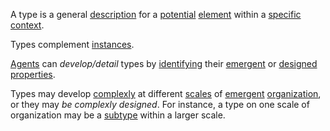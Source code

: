 A type is a general [description](https://github.com/gcassel/Modular-Organization-Terminology/blob/master/terms/description.md) for a [potential](https://github.com/gcassel/Modular-Organization-Terminology/blob/master/terms/potential.md) [element](https://github.com/gcassel/Modular-Organization-Terminology/blob/master/terms/element.md) within a [specific](https://github.com/gcassel/Modular-Organization-Terminology/blob/master/terms/specific.md) [context](https://github.com/gcassel/Modular-Organization-Terminology/blob/master/terms/context.md).

Types complement [instances](https://github.com/gcassel/Modular-Organization-Terminology/blob/master/terms/instance.md).

[Agents](https://github.com/gcassel/Modular-Organization-Terminology/blob/master/terms/agent.md) can *develop/detail* types by [identifying](https://github.com/gcassel/Modular-Organization-Terminology/blob/master/terms/description.md) their [emergent](https://github.com/gcassel/Modular-Organization-Terminology/blob/master/terms/emergent.md) or [designed](https://github.com/gcassel/Modular-Organization-Terminology/blob/master/terms/design.md) [properties](https://github.com/gcassel/Modular-Organization-Terminology/blob/master/terms/property.md). 

Types may develop [complexly](https://github.com/gcassel/Modular-Organization-Terminology/blob/master/terms/complex.md) at different [scales](https://github.com/gcassel/Modular-Organization-Terminology/blob/master/terms/scale.md) of [emergent](https://github.com/gcassel/Modular-Organization-Terminology/edit/master/terms/emergence.md) [organization](https://github.com/gcassel/Modular-Organization-Terminology/blob/master/terms/organization.md), or they may *be complexly designed*. For instance, a type on one scale of organization may be a [subtype](https://github.com/gcassel/Modular-Organization-Terminology/blob/master/terms/subtype.md) within a larger scale.
